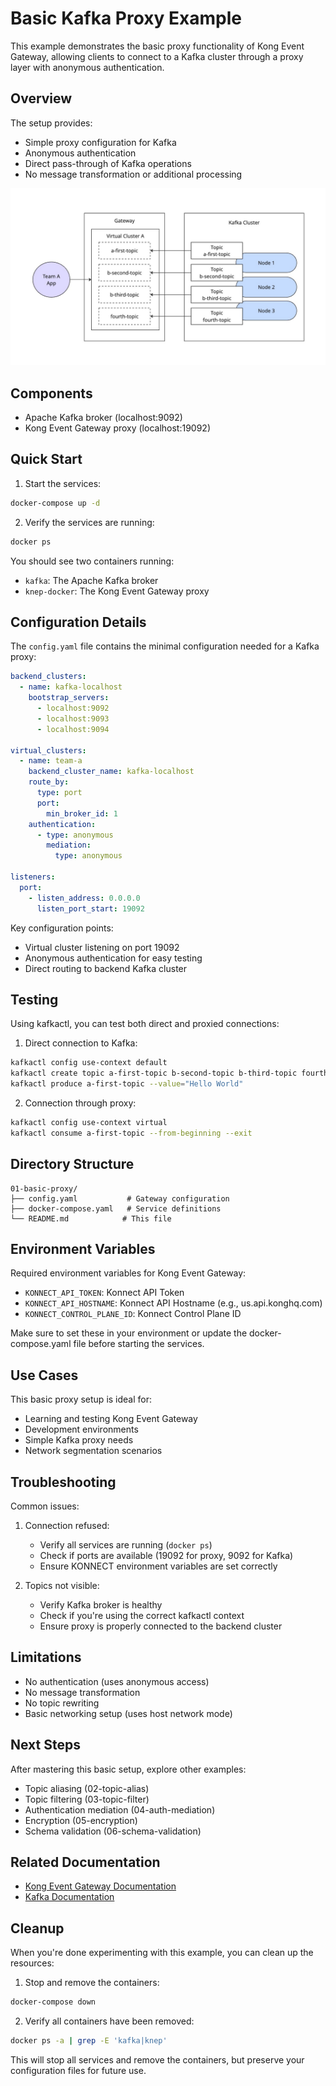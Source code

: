 # Basic Kafka Proxy Example

This example demonstrates the basic proxy functionality of Kong Event Gateway, allowing clients to connect to a Kafka cluster through a proxy layer with anonymous authentication.

## Overview

The setup provides:
- Simple proxy configuration for Kafka
- Anonymous authentication
- Direct pass-through of Kafka operations
- No message transformation or additional processing

![basic-proxy](basic-proxy.jpg)

## Components

- Apache Kafka broker (localhost:9092)
- Kong Event Gateway proxy (localhost:19092)

## Quick Start

1. Start the services:
```bash
docker-compose up -d
```

2. Verify the services are running:
```bash
docker ps
```

You should see two containers running:
- `kafka`: The Apache Kafka broker
- `knep-docker`: The Kong Event Gateway proxy

## Configuration Details

The `config.yaml` file contains the minimal configuration needed for a Kafka proxy:

```yaml
backend_clusters:
  - name: kafka-localhost
    bootstrap_servers:
      - localhost:9092
      - localhost:9093
      - localhost:9094

virtual_clusters:
  - name: team-a
    backend_cluster_name: kafka-localhost
    route_by:
      type: port
      port:
        min_broker_id: 1
    authentication:
      - type: anonymous
        mediation:
          type: anonymous

listeners:
  port:
    - listen_address: 0.0.0.0
      listen_port_start: 19092
```

Key configuration points:
- Virtual cluster listening on port 19092
- Anonymous authentication for easy testing
- Direct routing to backend Kafka cluster

## Testing

Using kafkactl, you can test both direct and proxied connections:

1. Direct connection to Kafka:
```bash
kafkactl config use-context default
kafkactl create topic a-first-topic b-second-topic b-third-topic fourth-topic
kafkactl produce a-first-topic --value="Hello World"
```

2. Connection through proxy:
```bash
kafkactl config use-context virtual
kafkactl consume a-first-topic --from-beginning --exit
```

## Directory Structure

```
01-basic-proxy/
├── config.yaml           # Gateway configuration
├── docker-compose.yaml   # Service definitions
└── README.md            # This file
```

## Environment Variables

Required environment variables for Kong Event Gateway:
- `KONNECT_API_TOKEN`: Konnect API Token
- `KONNECT_API_HOSTNAME`: Konnect API Hostname (e.g., us.api.konghq.com)
- `KONNECT_CONTROL_PLANE_ID`: Konnect Control Plane ID

Make sure to set these in your environment or update the docker-compose.yaml file before starting the services.

## Use Cases

This basic proxy setup is ideal for:
- Learning and testing Kong Event Gateway
- Development environments
- Simple Kafka proxy needs
- Network segmentation scenarios

## Troubleshooting

Common issues:

1. Connection refused:
   - Verify all services are running (`docker ps`)
   - Check if ports are available (19092 for proxy, 9092 for Kafka)
   - Ensure KONNECT environment variables are set correctly

2. Topics not visible:
   - Verify Kafka broker is healthy
   - Check if you're using the correct kafkactl context
   - Ensure proxy is properly connected to the backend cluster

## Limitations

- No authentication (uses anonymous access)
- No message transformation
- No topic rewriting
- Basic networking setup (uses host network mode)

## Next Steps

After mastering this basic setup, explore other examples:
- Topic aliasing (02-topic-alias)
- Topic filtering (03-topic-filter)
- Authentication mediation (04-auth-mediation)
- Encryption (05-encryption)
- Schema validation (06-schema-validation)

## Related Documentation

- [Kong Event Gateway Documentation](https://docs.konghq.com/gateway/)
- [Kafka Documentation](https://kafka.apache.org/documentation/)

## Cleanup

When you're done experimenting with this example, you can clean up the resources:

1. Stop and remove the containers:
```bash
docker-compose down
```

2. Verify all containers have been removed:
```bash
docker ps -a | grep -E 'kafka|knep'
```

This will stop all services and remove the containers, but preserve your configuration files for future use.
